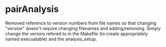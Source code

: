 # pairAnalysis

Removed reference to version numbers from file names so that changing "version" doesn't require changing filenames and adding/removing. Simply change the verions refered to in the Makefile (to create appropriately named execuatable) and the analysis_setup.


